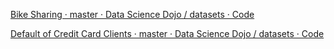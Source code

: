 [Bike Sharing · master · Data Science Dojo / datasets · Code](https://code.datasciencedojo.com/datasciencedojo/datasets/tree/master/Bike%20Sharing)

[Default of Credit Card Clients · master · Data Science Dojo / datasets · Code](https://code.datasciencedojo.com/datasciencedojo/datasets/tree/master/Default%20of%20Credit%20Card%20Clients)